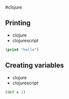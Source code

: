 #clojure

## Printing

* clojure 
* clojurescript 

```clojure
(print "hello")
```

## Creating variables

* clojure 
* clojurescript

```clojure
(def x 1)

```


